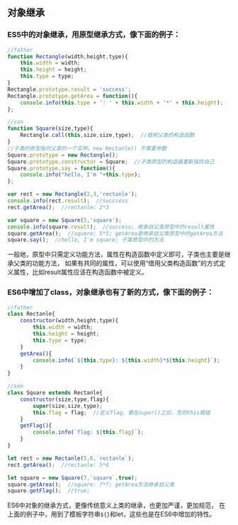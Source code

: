 ## 对象继承
### ES5中的对象继承，用原型继承方式，像下面的例子：
```javascript
//father
function Rectangle(width,height,type){
    this.width = width;
    this.height = height;
    this.type = type;
}
Rectangle.prototype.result = 'success';
Rectangle.prototype.getArea = function(){
    console.info(this.type + ': ' + this.width + '*' + this.height);
};

//son
function Square(size,type){
    Rectangle.call(this,size,size,type);  //借用父类的构造函数
}
//子类的原型指向父类的一个实例，new Rectanle() 不需要参数
Square.prototype = new Rectangle();
Square.prototype.constructor = Square;  //子类原型的构造器重新指向自己
Square.prototype.say = function(){
    console.info("hello, I'm "+this.type);
};

var rect = new Rectangle(2,3,'rectanle');
console.info(rect.result);  //succcess
rect.getArea();  //rectanle: 2*3

var square = new Square(5,'square');
console.info(square.result);  //success; 继承自父类原型中的result属性
square.getArea();  //square: 5*5; getArea是继承自父类原型中的getArea方法
square.say();  //hello, I'm square; 子类原型中的方法
```
一般地，原型中只需定义功能方法，属性在构造函数中定义即可，子类也主要是继承父类的功能方法，
如果有共同的属性，可以使用“借用父类构造函数”的方式定义属性，比如result属性应该在构造函数中被定义。

### ES6中增加了class，对象继承也有了新的方式，像下面的例子：
```javascript
//father
class Rectanle{
    constructor(width,height,type){
        this.width = width;
        this.height = height;
        this.type = type;
    }
    getArea(){
        console.info(`${this.type}: ${this.width}*${this.height}`);
    }
}

//son
class Square extends Rectanle{
    constructor(size,type,flag){
        super(size,size,type);
        this.flag = flag;  //定义flag，需在super()之后，否则this报错
    }
    getFlag(){
        console.info(`flag: ${this.flag}`);
    }
}

let rect = new Rectanle(5,6,`rectanle`);
rect.getArea();  //rectanle: 5*6

let square = new Square(7,`square`,true);
square.getArea();  //square: 7*7; getArea方法继承自父类
square.getFlag();  //true; 
```
ES6中对象的继承方式，更像传统意义上类的继承，也更加严谨，更加规范，
在上面的例子中，用到了模板字符串`${}`和let，这些也是在ES6中增加的特性。





